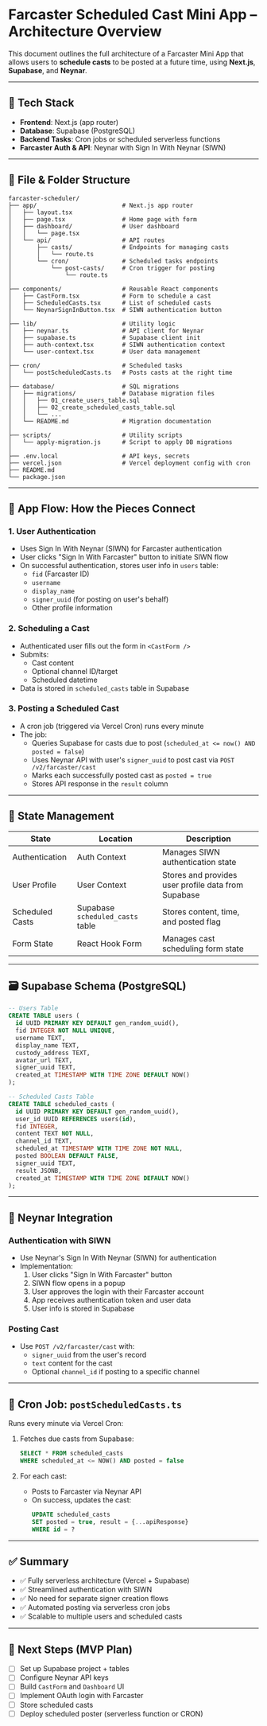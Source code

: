 # Farcaster Scheduled Cast Mini App – Architecture Overview

This document outlines the full architecture of a Farcaster Mini App that allows users to **schedule casts** to be posted at a future time, using **Next.js**, **Supabase**, and **Neynar**.

---

## 🧱 Tech Stack

- **Frontend**: Next.js (app router)
- **Database**: Supabase (PostgreSQL)
- **Backend Tasks**: Cron jobs or scheduled serverless functions
- **Farcaster Auth & API**: Neynar with Sign In With Neynar (SIWN)

---

## 📁 File & Folder Structure

```
farcaster-scheduler/
├── app/                        # Next.js app router
│   ├── layout.tsx
│   ├── page.tsx                # Home page with form
│   ├── dashboard/              # User dashboard
│   │   └── page.tsx
│   └── api/                    # API routes
│       ├── casts/              # Endpoints for managing casts
│       │   └── route.ts
│       └── cron/               # Scheduled tasks endpoints
│           └── post-casts/     # Cron trigger for posting
│               └── route.ts
│
├── components/                 # Reusable React components
│   ├── CastForm.tsx            # Form to schedule a cast
│   ├── ScheduledCasts.tsx      # List of scheduled casts
│   └── NeynarSignInButton.tsx  # SIWN authentication button
│
├── lib/                        # Utility logic
│   ├── neynar.ts               # API client for Neynar
│   ├── supabase.ts             # Supabase client init
│   ├── auth-context.tsx        # SIWN authentication context
│   └── user-context.tsx        # User data management
│
├── cron/                       # Scheduled tasks
│   └── postScheduledCasts.ts   # Posts casts at the right time
│
├── database/                   # SQL migrations
│   ├── migrations/             # Database migration files
│   │   ├── 01_create_users_table.sql
│   │   ├── 02_create_scheduled_casts_table.sql
│   │   └── ...
│   └── README.md               # Migration documentation
│
├── scripts/                    # Utility scripts
│   └── apply-migration.js      # Script to apply DB migrations
│
├── .env.local                  # API keys, secrets
├── vercel.json                 # Vercel deployment config with cron
├── README.md
└── package.json
```

---

## 🔄 App Flow: How the Pieces Connect

### 1. **User Authentication**
- Uses Sign In With Neynar (SIWN) for Farcaster authentication
- User clicks "Sign In With Farcaster" button to initiate SIWN flow
- On successful authentication, stores user info in `users` table:
  - `fid` (Farcaster ID)
  - `username`
  - `display_name`
  - `signer_uuid` (for posting on user's behalf)
  - Other profile information

### 2. **Scheduling a Cast**
- Authenticated user fills out the form in `<CastForm />`
- Submits:
  - Cast content
  - Optional channel ID/target
  - Scheduled datetime
- Data is stored in `scheduled_casts` table in Supabase

### 3. **Posting a Scheduled Cast**
- A cron job (triggered via Vercel Cron) runs every minute
- The job:
  - Queries Supabase for casts due to post (`scheduled_at <= now() AND posted = false`)
  - Uses Neynar API with user's `signer_uuid` to post cast via `POST /v2/farcaster/cast`
  - Marks each successfully posted cast as `posted = true`
  - Stores API response in the `result` column

---

## 🧠 State Management

| State | Location | Description |
|-------|----------|-------------|
| Authentication | Auth Context | Manages SIWN authentication state |
| User Profile | User Context | Stores and provides user profile data from Supabase |
| Scheduled Casts | Supabase `scheduled_casts` table | Stores content, time, and posted flag |
| Form State | React Hook Form | Manages cast scheduling form state |

---

## 🗃️ Supabase Schema (PostgreSQL)

```sql
-- Users Table
CREATE TABLE users (
  id UUID PRIMARY KEY DEFAULT gen_random_uuid(),
  fid INTEGER NOT NULL UNIQUE,
  username TEXT,
  display_name TEXT,
  custody_address TEXT,
  avatar_url TEXT,
  signer_uuid TEXT,
  created_at TIMESTAMP WITH TIME ZONE DEFAULT NOW()
);

-- Scheduled Casts Table
CREATE TABLE scheduled_casts (
  id UUID PRIMARY KEY DEFAULT gen_random_uuid(),
  user_id UUID REFERENCES users(id),
  fid INTEGER,
  content TEXT NOT NULL,
  channel_id TEXT,
  scheduled_at TIMESTAMP WITH TIME ZONE NOT NULL,
  posted BOOLEAN DEFAULT FALSE,
  signer_uuid TEXT,
  result JSONB,
  created_at TIMESTAMP WITH TIME ZONE DEFAULT NOW()
);
```

---

## 🔐 Neynar Integration

### Authentication with SIWN
- Use Neynar's Sign In With Neynar (SIWN) for authentication
- Implementation:
  1. User clicks "Sign In With Farcaster" button
  2. SIWN flow opens in a popup
  3. User approves the login with their Farcaster account
  4. App receives authentication token and user data
  5. User info is stored in Supabase

### Posting Cast
- Use `POST /v2/farcaster/cast` with:
  - `signer_uuid` from the user's record
  - `text` content for the cast
  - Optional `channel_id` if posting to a specific channel

---

## 🔁 Cron Job: `postScheduledCasts.ts`

Runs every minute via Vercel Cron:

1. Fetches due casts from Supabase:
   ```sql
   SELECT * FROM scheduled_casts
   WHERE scheduled_at <= NOW() AND posted = false
   ```

2. For each cast:
   - Posts to Farcaster via Neynar API
   - On success, updates the cast:
     ```sql
     UPDATE scheduled_casts 
     SET posted = true, result = {...apiResponse}
     WHERE id = ?
     ```

---

## ✅ Summary

- ✅ Fully serverless architecture (Vercel + Supabase)
- ✅ Streamlined authentication with SIWN
- ✅ No need for separate signer creation flows
- ✅ Automated posting via serverless cron jobs
- ✅ Scalable to multiple users and scheduled casts

---

## 🧪 Next Steps (MVP Plan)

- [ ] Set up Supabase project + tables
- [ ] Configure Neynar API keys
- [ ] Build `CastForm` and `Dashboard` UI
- [ ] Implement OAuth login with Farcaster
- [ ] Store scheduled casts
- [ ] Deploy scheduled poster (serverless function or CRON)
